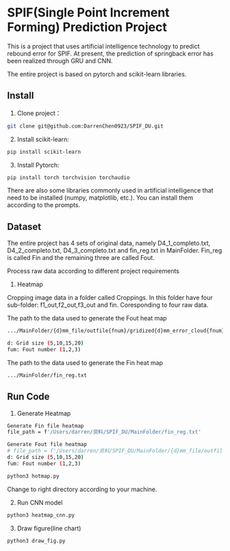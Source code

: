 # SPIF(Single Point Increment Forming) Prediction Project

This is a project that uses artificial intelligence technology to predict rebound error for SPIF.
At present, the prediction of springback error has been realized through GRU and CNN.

The entire project is based on pytorch and scikit-learn libraries.

## Install

1. Clone project：

```bash
git clone git@github.com:DarrenChen0923/SPIF_DU.git
```

2. Install scikit-learn:
```bash
pip install scikit-learn
```

3. Install Pytorch:
```bash
pip install torch torchvision torchaudio
```
There are also some libraries commonly used in artificial intelligence that need to be installed (numpy, matplotlib, etc.). You can install them according to the prompts.

## Dataset
The entire project has 4 sets of original data, namely D4_1_completo.txt, D4_2_completo.txt, D4_3_completo.txt and fin_reg.txt in MainFolder. Fin_reg is called Fin and the remaining three are called Fout.

Process raw data according to different project requirements

1. Heatmap

Cropping image data in a folder called Croppings.
In this folder have four sub-folder: f1_out,f2_out,f3_out and fin. Coresponding to four raw data.

The path to the data used to generate the Fout heat map
```bash
.../MainFolder/{d}mm_file/outfile{fnum}/gridized{d}mm_error_cloud{fnum}.txt

d: Grid size (5,10,15,20)
fum: Fout number (1,2,3)
```

The path to the data used to generate the Fin heat map
```bash
.../MainFolder/fin_reg.txt
```


## Run Code

1. Generate Heatmap

```bash
Generate Fin file heatmap
file_path = f'/Users/darren/资料/SPIF_DU/MainFolder/fin_reg.txt'

Generate Fout file heatmap
# file_path = f'/Users/darren/资料/SPIF_DU/MainFolder/{d}mm_file/outfile{fnum}/gridized{d}mm_error_cloud{fnum}.txt'
d: Grid size (5,10,15,20)
fum: Fout number (1,2,3)

python3 hotmap.py
```
Change to right directory according to your machine.

2. Run CNN model

```bash
python3 heatmap_cnn.py

```

3. Draw figure(line chart)

```bash
python3 draw_fig.py
```


